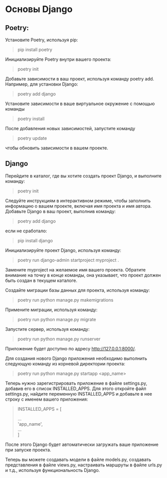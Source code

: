 # Основы Django
## Poetry:  

Установите Poetry, используя pip:  

> pip install poetry 

Инициализируйте Poetry внутри вашего проекта:

> poetry init

Добавьте зависимости в ваш проект, используя команду poetry add. Например, для установки Django:

> poetry add django

Установите зависимости в ваше виртуальное окружение с помощью команды  

> poetry install

После добавления новых зависимостей, запустите команду

> poetry update
 
чтобы обновить зависимости в вашем проекте.

## Django

Перейдите в каталог, где вы хотите создать проект Django, и выполните команду:

> poetry init

Следуйте инструкциям в интерактивном режиме, чтобы заполнить информацию о вашем проекте, включая имя проекта и имя автора.
Добавьте Django в ваш проект, выполнив команду:

> poetry add django

если не сработало:

> pip install django

Инициализируйте проект Django, используя команду:

> poetry run django-admin startproject myproject .

Замените myproject на желаемое имя вашего проекта. Обратите внимание на точку в конце команды, она указывает, что проект должен быть создан в текущем каталоге.


Создайте миграции базы данных для проекта, используя команду:

> poetry run python manage.py makemigrations

Примените миграции, используя команду:

> poetry run python manage.py migrate

Запустите сервер, используя команду:

> poetry run python manage.py runserver

Приложение будет доступно по адресу http://127.0.0.1:8000/.

Для создания нового Django приложения необходимо выполнить следующую команду из корневой директории проекта:

> poetry run python manage.py startapp <app_name>

Теперь нужно зарегистрировать приложение в файле settings.py, добавив его в список INSTALLED_APPS. Для этого откройте файл settings.py, найдите переменную INSTALLED_APPS и добавьте в нее строку с именем вашего приложения:

> INSTALLED_APPS = [  
>   
>   ...  
>    'app_name',  
>     ...  
> ]

После этого Django будет автоматически загружать ваше приложение при запуске проекта.

Теперь вы можете создавать модели в файле models.py, создавать представления в файле views.py, настраивать маршруты в файле urls.py и т.д., используя функциональность Django.



